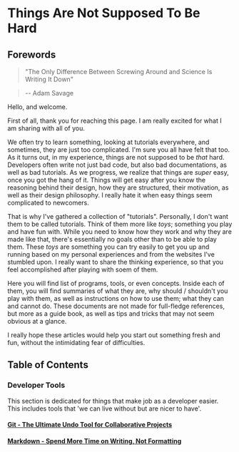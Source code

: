 Things Are Not Supposed To Be Hard
==================================

Forewords
---------

>"The Only Difference Between Screwing Around
> and Science Is Writing It Down"

> -- Adam Savage

Hello, and welcome.

First of all, thank you for reaching this page. I am really excited for
what I am sharing with all of you.

We often try to learn something, looking at tutorials everywhere, and
sometimes, they are just too complicated. I'm sure you all have felt that too.
As it turns out, in my experience, things are not supposed to be _that_ hard.
Developers often write not just bad code, but also bad documentations, as well
as bad tutorials. As we progress, we realize that things are _super_ easy, once
you got the hang of it. Things will get easy after you know the reasoning behind
their design, how they are structured, their motivation, as well as their design
philosophy. I really hate it when easy things seem complicated to newcomers.

That is why I've gathered a collection of "tutorials". Personally, I don't want
them to be called tutorials. Think of them more like _toys_; something you play
and have fun with. While you need to know how they work and why they are made like
that, there's essentially no goals other than to be able to play them. These _toys_
are something you can try easily to get you up and running based on my personal
experiences and from the websites I've stumbled upon. I really want to share the
thinking experience, so that you feel accomplished after playing with soem of them.

Here you will find list of programs, tools, or even concepts. Inside each of them,
you will find summaries of what they are, why should / shouldn't you play with them,
as well as instructions on how to use them; what they can and cannot do.
These documents are not made for full-fledge references, but more as a guide book,
as well as tips and tricks that may not seem obvious at a glance.

I really hope these articles would help you start out something fresh and fun,
without the intimidating fear of difficulties.

Table of Contents
-----------------

### Developer Tools
This section is dedicated for things that make job as a developer easier.
This includes tools that 'we can live without but are nicer to have'.

#### [Git - The Ultimate Undo Tool for Collaborative Projects](git.html)
#### [Markdown - Spend More Time on Writing, Not Formatting](markdown.html)
